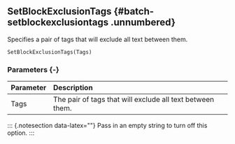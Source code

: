 ## SetBlockExclusionTags {#batch-setblockexclusiontags .unnumbered}

Specifies a pair of tags that will exclude all text between them.

```{sql}
SetBlockExclusionTags(Tags)
```

### Parameters {-}

Parameter | Description
| :-- | :-- |
Tags | The pair of tags that will exclude all text between them.

::: {.notesection data-latex=""}
Pass in an empty string to turn off this option.
:::
